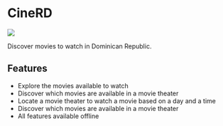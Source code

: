 # CineRD
![](https://user-images.githubusercontent.com/4371214/30726233-a4a6579a-9f17-11e7-8964-caadf9ee0919.png)

Discover movies to watch in Dominican Republic.

## Features
- Explore the movies available to watch
- Discover which movies are available in a movie theater
- Locate a movie theater to watch a movie based on a day and a time
- Discover which movies are available in a movie theater
- All features available offline
